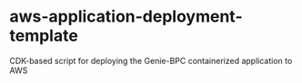 # aws-application-deployment-template

CDK-based script for deploying the Genie-BPC containerized application to AWS
